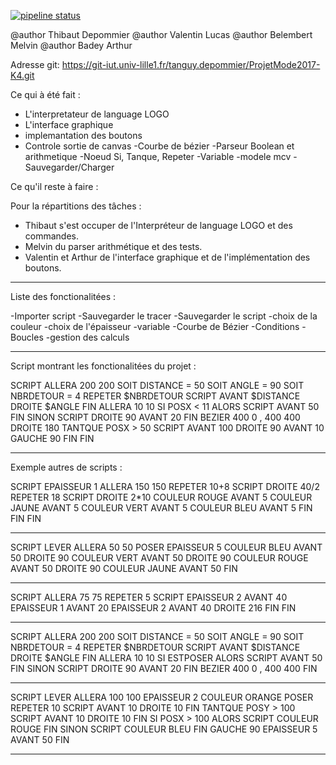 [![pipeline status](https://git-iut.univ-lille1.fr/tanguy.depommier/ProjetMode2017-K4/badges/master/pipeline.svg)](https://git-iut.univ-lille1.fr/tanguy.depommier/ProjetMode2017-K4/commits/master)


@author Thibaut Depommier
@author Valentin Lucas
@author Belembert Melvin
@author Badey Arthur

Adresse git: https://git-iut.univ-lille1.fr/tanguy.depommier/ProjetMode2017-K4.git

Ce qui à été fait :
- L'interpretateur de language LOGO
- L'interface graphique 
- implemantation des boutons
- Controle sortie de canvas
-Courbe de bézier
-Parseur Boolean et arithmetique
-Noeud Si, Tanque, Repeter
-Variable
-modele mcv
-Sauvegarder/Charger 


Ce qu'il reste à faire : 

Pour la répartitions des tâches :
- Thibaut s'est occuper de l'Interpréteur de language LOGO et des commandes.
- Melvin du parser arithmétique et des tests.
- Valentin et Arthur de l'interface graphique et de l'implémentation des boutons.


****************************************************************

Liste des fonctionalitées : 

-Importer script
-Sauvegarder le tracer
-Sauvegarder le script
-choix de la couleur 
-choix de l'épaisseur
-variable
-Courbe de Bézier
-Conditions 
-Boucles
-gestion des calculs 

****************************************************************
Script montrant les fonctionalitées du projet : 

SCRIPT
	ALLERA 200 200
	SOIT DISTANCE = 50
	SOIT ANGLE = 90
	SOIT NBRDETOUR = 4
	REPETER $NBRDETOUR
	SCRIPT
		AVANT $DISTANCE
		DROITE $ANGLE
	FIN
	ALLERA 10 10
	SI POSX < 11
	ALORS SCRIPT
		AVANT 50
	FIN
	SINON SCRIPT
		DROITE 90
		AVANT 20
	FIN
	BEZIER 400 0 , 400 400
	DROITE 180
	TANTQUE POSX > 50
	SCRIPT
		AVANT 100
		DROITE 90
		AVANT 10
		GAUCHE 90
	FIN
FIN

****************************************************************
Exemple autres de scripts : 

SCRIPT
EPAISSEUR 1
ALLERA 150 150
REPETER 10+8
SCRIPT
DROITE 40/2
REPETER 18
SCRIPT
DROITE 2*10
COULEUR ROUGE
AVANT 5
COULEUR JAUNE
AVANT 5
COULEUR VERT
AVANT 5
COULEUR BLEU
AVANT 5
FIN
FIN
FIN


----------------------------------------------------------------

SCRIPT
LEVER
ALLERA 50  50
POSER
EPAISSEUR 5
COULEUR BLEU
AVANT 50
DROITE 90
COULEUR VERT
AVANT 50
DROITE 90
COULEUR ROUGE
AVANT 50
DROITE 90
COULEUR JAUNE
AVANT 50
FIN

------------------------------------------------------------------

SCRIPT
ALLERA 75 75
REPETER 5
SCRIPT
EPAISSEUR 2
AVANT 40
EPAISSEUR 1
AVANT 20
EPAISSEUR 2
AVANT 40
DROITE 216
FIN
FIN

------------------------------------------------------------------

SCRIPT
	ALLERA 200 200
	SOIT DISTANCE = 50
	SOIT ANGLE = 90
	SOIT NBRDETOUR = 4
	REPETER $NBRDETOUR
	SCRIPT
		AVANT $DISTANCE
		DROITE $ANGLE
	FIN
	ALLERA 10 10
	SI ESTPOSER
	ALORS SCRIPT
		AVANT 50
	FIN
	SINON SCRIPT
		DROITE 90
		AVANT 20
	FIN
	BEZIER 400 0 , 400 400
FIN

------------------------------------------------------------------


SCRIPT
LEVER
ALLERA 100  100
EPAISSEUR 2
COULEUR ORANGE
POSER
REPETER 10
SCRIPT
  AVANT 10
  DROITE 10
FIN
TANTQUE POSY > 100
SCRIPT
  AVANT 10
  DROITE 10
FIN
SI POSX > 100
ALORS
  SCRIPT
    COULEUR ROUGE
  FIN
SINON
  SCRIPT
    COULEUR BLEU
  FIN
GAUCHE 90
EPAISSEUR 5
AVANT 50
FIN


****************************************************************





